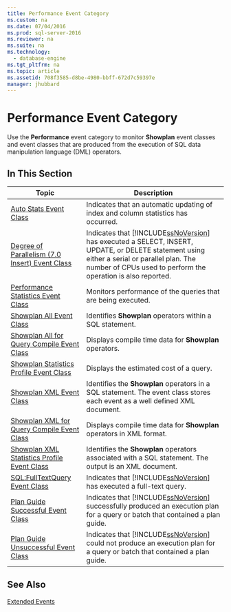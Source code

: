 ```yaml
---
title: Performance Event Category
ms.custom: na
ms.date: 07/04/2016
ms.prod: sql-server-2016
ms.reviewer: na
ms.suite: na
ms.technology: 
  - database-engine
ms.tgt_pltfrm: na
ms.topic: article
ms.assetid: 708f3585-d8be-4980-bbff-672d7c59397e
manager: jhubbard
---
```

# Performance Event Category
Use the **Performance** event category to monitor **Showplan** event classes and event classes that are produced from the execution of SQL data manipulation language (DML) operators.  
  
## In This Section  
  
|Topic|Description|  
|-----------|-----------------|  
|[Auto Stats Event Class](../../Topics/TopicNameNotContainA/Auto-Stats-Event-Class.md)|Indicates that an automatic updating of index and column statistics has occurred.|  
|[Degree of Parallelism (7.0 Insert) Event Class](../../Topics/TopicNameNotContainA/Degree-of-Parallelism--7.0-Insert--Event-Class.md)|Indicates that [!INCLUDE[ssNoVersion](../../Topics/TopicNameContainA/includes/ssNoVersion_md.md)] has executed a SELECT, INSERT, UPDATE, or DELETE statement using either a serial or parallel plan. The number of CPUs used to perform the operation is also reported.|  
|[Performance Statistics Event Class](../../Topics/TopicNameNotContainA/Performance-Statistics-Event-Class.md)|Monitors performance of the queries that are being executed.|  
|[Showplan All Event Class](../../Topics/TopicNameNotContainA/Showplan-All-Event-Class.md)|Identifies **Showplan** operators within a SQL statement.|  
|[Showplan All for Query Compile Event Class](../../Topics/TopicNameNotContainA/Showplan-All-for-Query-Compile-Event-Class.md)|Displays compile time data for **Showplan** operators.|  
|[Showplan Statistics Profile Event Class](../../Topics/TopicNameNotContainA/Showplan-Statistics-Profile-Event-Class.md)|Displays the estimated cost of a query.|  
|[Showplan XML Event Class](../../Topics/TopicNameNotContainA/Showplan-XML-Event-Class.md)|Identifies the **Showplan** operators in a SQL statement. The event class stores each event as a well defined XML document.|  
|[Showplan XML for Query Compile Event Class](../../Topics/TopicNameNotContainA/Showplan-XML-for-Query-Compile-Event-Class.md)|Displays compile time data for **Showplan** operators in XML format.|  
|[Showplan XML Statistics Profile Event Class](../../Topics/TopicNameNotContainA/Showplan-XML-Statistics-Profile-Event-Class.md)|Identifies the **Showplan** operators associated with a SQL statement. The output is an XML document.|  
|[SQL:FullTextQuery Event Class](../Topic/SQL:FullTextQuery%20Event%20Class.md)|Indicates that [!INCLUDE[ssNoVersion](../../Topics/TopicNameContainA/includes/ssNoVersion_md.md)] has executed a full-text query.|  
|[Plan Guide Successful Event Class](../../Topics/TopicNameNotContainA/Plan-Guide-Successful-Event-Class.md)|Indicates that [!INCLUDE[ssNoVersion](../../Topics/TopicNameContainA/includes/ssNoVersion_md.md)] successfully produced an execution plan for a query or batch that contained a plan guide.|  
|[Plan Guide Unsuccessful Event Class](../../Topics/TopicNameNotContainA/Plan-Guide-Unsuccessful-Event-Class.md)|Indicates that [!INCLUDE[ssNoVersion](../../Topics/TopicNameContainA/includes/ssNoVersion_md.md)] could not produce an execution plan for a query or batch that contained a plan guide.|  
  
## See Also  
 [Extended Events](../../Topics/TopicNameNotContainA/Extended-Events.md)